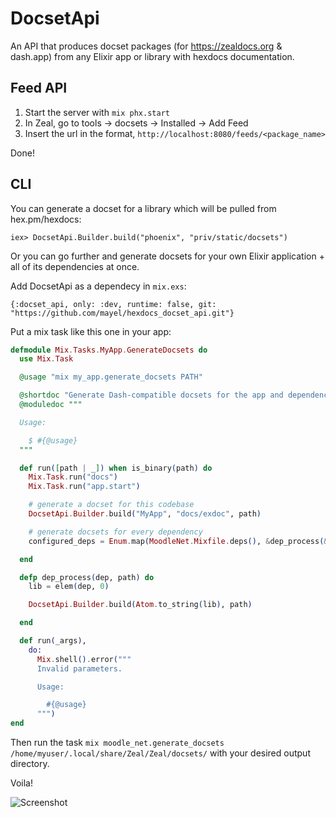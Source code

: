 # DocsetApi

An API that produces docset packages (for https://zealdocs.org & dash.app) from any Elixir app or library with hexdocs documentation. 

## Feed API

1. Start the server with `mix phx.start`
2. In Zeal, go to tools -> docsets -> Installed -> Add Feed
3. Insert the url in the format, `http://localhost:8080/feeds/<package_name>`

Done!

## CLI

You can generate a docset for a library which will be pulled from hex.pm/hexdocs:

`iex> DocsetApi.Builder.build("phoenix", "priv/static/docsets")`

Or you can go further and generate docsets for your own Elixir application + all of its dependencies at once. 

Add DocsetApi as a dependecy in `mix.exs`:

`{:docset_api, only: :dev, runtime: false, git: "https://github.com/mayel/hexdocs_docset_api.git"}`

Put a mix task like this one in your app:

```elixir
defmodule Mix.Tasks.MyApp.GenerateDocsets do
  use Mix.Task

  @usage "mix my_app.generate_docsets PATH"

  @shortdoc "Generate Dash-compatible docsets for the app and dependencies."
  @moduledoc """

  Usage:

    $ #{@usage}
  """

  def run([path | _]) when is_binary(path) do
    Mix.Task.run("docs")
    Mix.Task.run("app.start")

    # generate a docset for this codebase
    DocsetApi.Builder.build("MyApp", "docs/exdoc", path)

    # generate docsets for every dependency
    configured_deps = Enum.map(MoodleNet.Mixfile.deps(), &dep_process(&1, path))

  end

  defp dep_process(dep, path) do
    lib = elem(dep, 0)

    DocsetApi.Builder.build(Atom.to_string(lib), path)

  end

  def run(_args),
    do:
      Mix.shell().error("""
      Invalid parameters.

      Usage:

        #{@usage}
      """)
end
```

Then run the task `mix moodle_net.generate_docsets /home/myuser/.local/share/Zeal/Zeal/docsets/` with your desired output directory. 

Voila!

![Screenshot](https://i.imgur.com/hBfzXoO.png)
